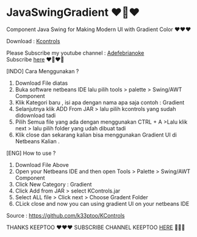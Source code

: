 # JavaSwingGradient ❤🖤❤
Component Java Swing for Making Modern UI with Gradient Color ❤❤❤

Download : <a href="https://raw.githubusercontent.com/k33ptoo/KControls/master/dist/KControls.jar">Kcontrols</a>

Please Subscribe my youtube channel : <a href="https://www.youtube.com/channel/UCFTIqUD8tp2qY0HfkeK5z9A?view_as=subscriber">Adefebrianoke</a>  
Subscribe <a href="https://www.youtube.com/channel/UCFTIqUD8tp2qY0HfkeK5z9A?view_as=subscriber">here</a> ❤🖤❤🖤
 
[INDO] Cara Menggunakan ?

1. Download File diatas
2. Buka software netbeans IDE lalu pilih tools > palette > Swing/AWT Component
3. Klik Kategori baru , isi apa dengan nama apa saja contoh : Gradient
4. Selanjutnya klik ADD From JAR > lalu pilih kcontrols yang sudah didownload tadi 
5. Pilih Semua file yang ada dengan menggunakan CTRL + A >Lalu klik next > lalu pilih folder yang udah dibuat tadi
6. Klik close dan sekarang kalian bisa menggunakan Gradient UI di Netbeans Kalian .

[ENG] How to use ? 

1. Download File Above 
2. Open your Netbeans IDE and then open Tools > Palette > Swing/AWT Component 
3. Click New Category : Gradient
4. Click Add from JAR > select KControls.jar 
5. Select ALL file > Click next > Choose Gradent Folder 
6. CLick close and now you can using gradient UI on your netbeans IDE


Source : https://github.com/k33ptoo/KControls 

THANKS KEEPTOO ❤❤❤ SUBSCRIBE CHANNEL KEEPTOO <a href="https://www.youtube.com/channel/UCJLK4lzsBtGtxr9aj-6Ok8Qr">HERE</a> 🧡🧡🧡
